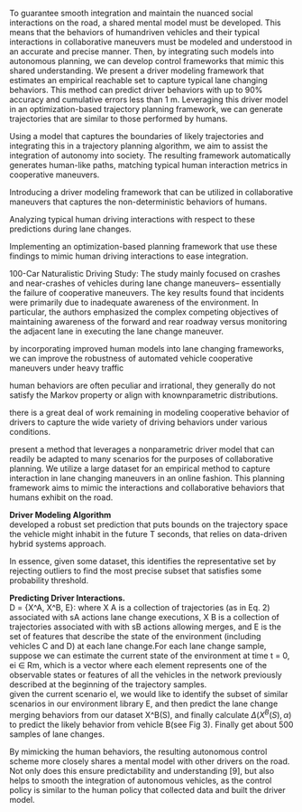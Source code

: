 To guarantee smooth integration and maintain the nuanced social interactions on the road, a shared mental model must be developed. This means that the behaviors of humandriven vehicles and their typical interactions in collaborative maneuvers must be modeled and understood in an accurate and precise manner. Then, by integrating such models into autonomous planning, we can develop control frameworks that mimic this shared understanding. We present a driver modeling framework that estimates an empirical reachable set to capture typical lane changing behaviors. This method can predict driver behaviors with up to 90% accuracy and cumulative errors less than 1 m. Leveraging this driver model in an optimization-based trajectory planning framework, we can generate trajectories that are similar to those performed by humans. 

Using a model that captures the boundaries of likely trajectories and integrating this in a trajectory planning algorithm, we aim to assist the integration of autonomy into society. The resulting framework automatically generates human-like paths, matching typical human interaction metrics in cooperative maneuvers.

Introducing a driver modeling framework that can be utilized in collaborative maneuvers that captures the non-deterministic behaviors of humans.

Analyzing typical human driving interactions with respect to these predictions during lane changes.

Implementing an optimization-based planning framework that use these findings to mimic human driving interactions to ease integration.

100-Car Naturalistic Driving Study: The study mainly focused on crashes and near-crashes of vehicles during lane change maneuvers– essentially the failure of cooperative maneuvers. The key results found that incidents were primarily due to inadequate awareness of the environment. In particular, the authors emphasized the complex competing objectives of maintaining awareness of the forward and rear roadway versus monitoring the adjacent lane in executing the lane change maneuver.

by incorporating improved human models into lane changing frameworks, we can improve the robustness of automated vehicle cooperative maneuvers under heavy traffic

human behaviors are often peculiar and irrational, they generally do not satisfy the Markov property or align with knownparametric distributions. 

there is a great deal of work remaining in modeling cooperative behavior of drivers to capture the wide variety of driving behaviors under various conditions. 

present a method that leverages a nonparametric driver model that can readily be adapted to many scenarios for the purposes of collaborative planning. We utilize a large dataset for an empirical method to capture interaction in lane changing maneuvers in an online fashion. This planning framework aims to mimic the interactions and collaborative behaviors that humans exhibit on the road. 

__Driver Modeling Algorithm__\
developed a robust set prediction that puts bounds on the trajectory space the vehicle might inhabit in the future T seconds, that relies on data-driven hybrid systems approach.

In essence, given some dataset, this identifies the representative set by rejecting outliers to find the most precise subset that satisfies some probability threshold.

__Predicting Driver Interactions.__\
D = {X^A, X^B, E}: where X A is a collection of trajectories (as in Eq. 2) associated with sA actions lane change executions, X B is a collection of trajectories associated with with sB actions allowing merges, and E is the set of features that describe the state of the environment (including vehicles C and D) at each lane change.For each lane change sample, suppose we can estimate the current state of the environment at time t = 0, ei ∈ Rm, which is a vector where each element represents one of the observable states or features of all the vehicles in the network previously described at the beginning of the trajectory samples.\
given the current scenario el, we would like to identify the subset of similar scenarios in our environment library E, and then predict the lane change merging behaviors from our dataset X^B(S), and finally calculate $\Delta(X^B(S), α)$ to predict the likely behavior from vehicle B(see Fig 3). Finally get about 500 samples of lane changes.


By mimicking the human behaviors, the resulting autonomous control scheme more closely shares a mental model with other drivers on the road. Not only does this ensure predictability and understanding [9], but also helps to smooth the integration of autonomous vehicles, as the control policy is similar to the human policy that collected data and built the driver model. 
